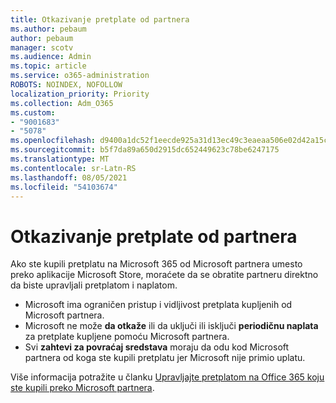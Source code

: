 ```yaml
---
title: Otkazivanje pretplate od partnera
ms.author: pebaum
author: pebaum
manager: scotv
ms.audience: Admin
ms.topic: article
ms.service: o365-administration
ROBOTS: NOINDEX, NOFOLLOW
localization_priority: Priority
ms.collection: Adm_O365
ms.custom:
- "9001683"
- "5078"
ms.openlocfilehash: d9400a1dc52f1eecde925a31d13ec49c3eaeaa506e02d42a15c643259609ea24
ms.sourcegitcommit: b5f7da89a650d2915dc652449623c78be6247175
ms.translationtype: MT
ms.contentlocale: sr-Latn-RS
ms.lasthandoff: 08/05/2021
ms.locfileid: "54103674"
---
```

# <a name="cancel-subscription-from-partner"></a>Otkazivanje pretplate od partnera

Ako ste kupili pretplatu na Microsoft 365 od Microsoft partnera umesto preko aplikacije Microsoft Store, moraćete da se obratite partneru direktno da biste upravljali pretplatom i naplatom.

- Microsoft ima ograničen pristup i vidljivost pretplata kupljenih od Microsoft partnera. 
- Microsoft ne može **da otkaže** ili da uključi ili isključi **periodičnu naplata** za pretplate kupljene pomoću Microsoft partnera. 
- Svi **zahtevi za povraćaj sredstava** moraju da odu kod Microsoft partnera od koga ste kupili pretplatu jer Microsoft nije primio uplatu. 

Više informacija potražite u članku [Upravljajte pretplatom na Office 365 koju ste kupili preko Microsoft partnera](https://support.microsoft.com/help/4230739/microsoft-account-manage-office-365-subscription-from-third-party). 
